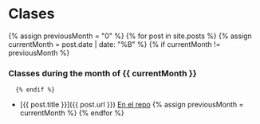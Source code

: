 # Clases

  {% assign previousMonth = "0" %}
  {% for post in site.posts %}
     {% assign currentMonth = post.date | date: "%B" %}
      {% if currentMonth != previousMonth %}
### Classes during the month of {{ currentMonth }}
      {% endif %}
* [{{ post.title }}]({{ post.url }}) [En el repo]({{site.repo_apuntes}}/tree/master/{{post.path}})
      {% assign previousMonth = currentMonth %}
  {% endfor %}
